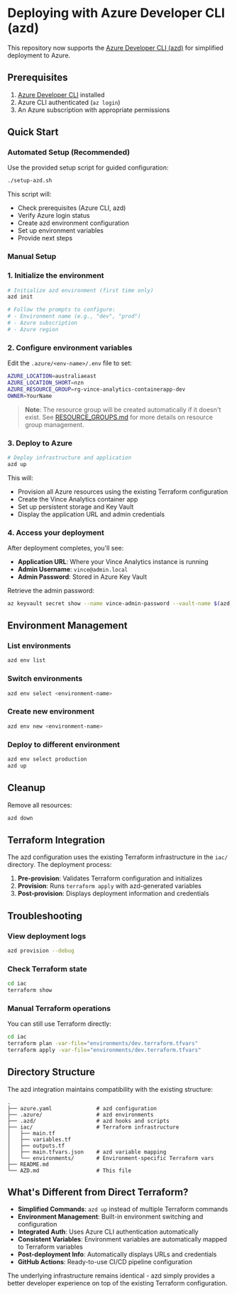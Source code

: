 # Deploying with Azure Developer CLI (azd)

This repository now supports the [Azure Developer CLI (azd)](https://learn.microsoft.com/en-us/azure/developer/azure-developer-cli/) for simplified deployment to Azure.

## Prerequisites

1. [Azure Developer CLI](https://learn.microsoft.com/en-us/azure/developer/azure-developer-cli/install-azd) installed
2. Azure CLI authenticated (`az login`)
3. An Azure subscription with appropriate permissions

## Quick Start

### Automated Setup (Recommended)

Use the provided setup script for guided configuration:

```bash
./setup-azd.sh
```

This script will:
- Check prerequisites (Azure CLI, azd)  
- Verify Azure login status
- Create azd environment configuration
- Set up environment variables
- Provide next steps

### Manual Setup

### 1. Initialize the environment

```bash
# Initialize azd environment (first time only)
azd init

# Follow the prompts to configure:
# - Environment name (e.g., "dev", "prod")  
# - Azure subscription
# - Azure region
```

### 2. Configure environment variables

Edit the `.azure/<env-name>/.env` file to set:

```bash
AZURE_LOCATION=australiaeast
AZURE_LOCATION_SHORT=nzn
AZURE_RESOURCE_GROUP=rg-vince-analytics-containerapp-dev
OWNER=YourName
```

> **Note**: The resource group will be created automatically if it doesn't exist. See [RESOURCE_GROUPS.md](RESOURCE_GROUPS.md) for more details on resource group management.

### 3. Deploy to Azure

```bash
# Deploy infrastructure and application
azd up
```

This will:
- Provision all Azure resources using the existing Terraform configuration
- Create the Vince Analytics container app
- Set up persistent storage and Key Vault
- Display the application URL and admin credentials

### 4. Access your deployment

After deployment completes, you'll see:
- **Application URL**: Where your Vince Analytics instance is running
- **Admin Username**: `vince@admin.local` 
- **Admin Password**: Stored in Azure Key Vault

Retrieve the admin password:
```bash
az keyvault secret show --name vince-admin-password --vault-name $(azd env get-values | grep AZURE_KEY_VAULT_NAME | cut -d= -f2) --query value -o tsv
```

## Environment Management

### List environments
```bash
azd env list
```

### Switch environments
```bash
azd env select <environment-name>
```

### Create new environment
```bash
azd env new <environment-name>
```

### Deploy to different environment
```bash
azd env select production
azd up
```

## Cleanup

Remove all resources:
```bash
azd down
```

## Terraform Integration

The azd configuration uses the existing Terraform infrastructure in the `iac/` directory. The deployment process:

1. **Pre-provision**: Validates Terraform configuration and initializes
2. **Provision**: Runs `terraform apply` with azd-generated variables
3. **Post-provision**: Displays deployment information and credentials

## Troubleshooting

### View deployment logs
```bash
azd provision --debug
```

### Check Terraform state
```bash
cd iac
terraform show
```

### Manual Terraform operations
You can still use Terraform directly:
```bash
cd iac
terraform plan -var-file="environments/dev.terraform.tfvars"
terraform apply -var-file="environments/dev.terraform.tfvars"
```

## Directory Structure

The azd integration maintains compatibility with the existing structure:

```
.
├── azure.yaml              # azd configuration
├── .azure/                 # azd environments
├── .azd/                   # azd hooks and scripts
├── iac/                    # Terraform infrastructure
│   ├── main.tf
│   ├── variables.tf
│   ├── outputs.tf
│   ├── main.tfvars.json    # azd variable mapping
│   └── environments/       # Environment-specific Terraform vars
├── README.md
└── AZD.md                  # This file
```

## What's Different from Direct Terraform?

- **Simplified Commands**: `azd up` instead of multiple Terraform commands
- **Environment Management**: Built-in environment switching and configuration
- **Integrated Auth**: Uses Azure CLI authentication automatically  
- **Consistent Variables**: Environment variables are automatically mapped to Terraform variables
- **Post-deployment Info**: Automatically displays URLs and credentials
- **GitHub Actions**: Ready-to-use CI/CD pipeline configuration

The underlying infrastructure remains identical - azd simply provides a better developer experience on top of the existing Terraform configuration.